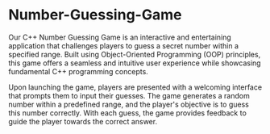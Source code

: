 # Number-Guessing-Game
Our C++ Number Guessing Game is an interactive and entertaining application that challenges players to guess a secret number within a specified range. Built using Object-Oriented Programming (OOP) principles, this game offers a seamless and intuitive user experience while showcasing fundamental C++ programming concepts.

Upon launching the game, players are presented with a welcoming interface that prompts them to input their guesses. The game generates a random number within a predefined range, and the player's objective is to guess this number correctly. With each guess, the game provides feedback to guide the player towards the correct answer.
